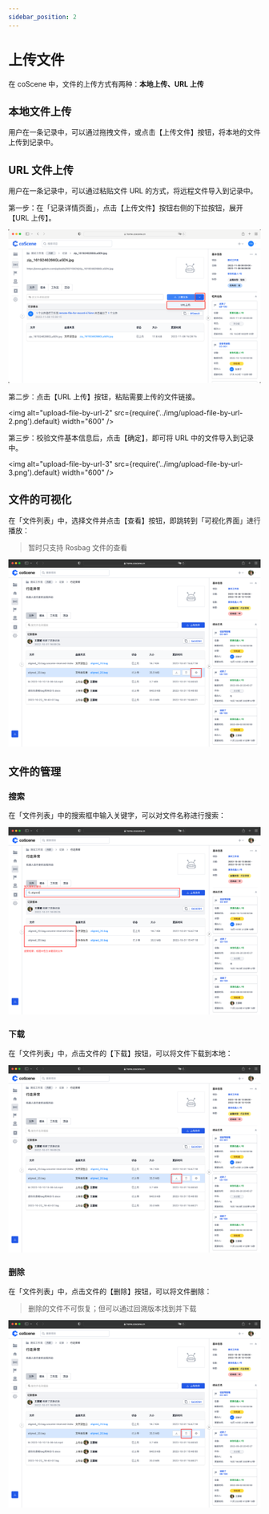 ```yaml
---
sidebar_position: 2
---
```


# 上传文件

在 coScene 中，文件的上传方式有两种：**本地上传、URL 上传**

## 本地文件上传

用户在一条记录中，可以通过拖拽文件，或点击【上传文件】按钮，将本地的文件上传到记录中。

## URL 文件上传

用户在一条记录中，可以通过粘贴文件 URL 的方式，将远程文件导入到记录中。

第一步：在「记录详情页面」，点击【上传文件】按钮右侧的下拉按钮，展开【URL 上传】。

![upload-file-by-url-1](../img/upload-file-by-url-1.png)

第二步：点击【URL 上传】按钮，粘贴需要上传的文件链接。

<img alt="upload-file-by-url-2" src={require('../img/upload-file-by-url-2.png').default} width="600" />

第三步：校验文件基本信息后，点击【确定】，即可将 URL 中的文件导入到记录中。

<img alt="upload-file-by-url-3" src={require('../img/upload-file-by-url-3.png').default} width="600" />

## 文件的可视化

在「文件列表」中，选择文件并点击【查看】按钮，即跳转到「可视化界面」进行播放：

> 暂时只支持 Rosbag 文件的查看

![file-1](../img/file-1.png)

## 文件的管理

### 搜索

在「文件列表」中的搜索框中输入关键字，可以对文件名称进行搜索：

![file-2](../img/file-2.png)

### 下载

在「文件列表」中，点击文件的【下载】按钮，可以将文件下载到本地：

![file-3](../img/file-3.png)

### 删除

在「文件列表」中，点击文件的【删除】按钮，可以将文件删除：

> 删除的文件不可恢复；但可以通过回溯版本找到并下载

![file-4](../img/file-4.png)


